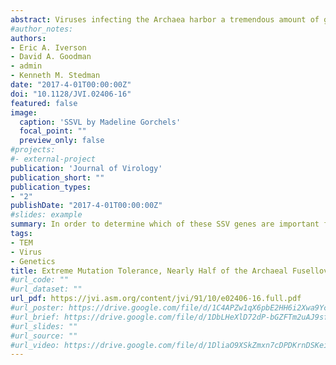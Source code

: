 ```yaml
---
abstract: Viruses infecting the Archaea harbor a tremendous amount of genetic diversity. This is especially true for the spindle-shaped viruses of the family Fuselloviridae, where >90% of the viral genes do not have detectable homologs in public databases. This significantly limits our ability to elucidate the role of viral proteins in the infection cycle. To address this, we have developed genetic techniques to study the well-characterized fusellovirus Sulfolobus spindle-shaped virus 1 (SSV1), which infects Sulfolobus solfataricus in volcanic hot springs at 80°C and pH 3. Here, we present a new comparative genome analysis and a thorough genetic analysis of SSV1 using both specific and random mutagenesis and thereby generate mutations in all open reading frames. We demonstrate that almost half of the SSV1 genes are not essential for infectivity, and the requirement for a particular gene correlates well with its degree of conservation within the Fuselloviridae. The major capsid gene vp1 is essential for SSV1 infectivity. However, the universally conserved minor capsid gene vp3 could be deleted without a loss in infectivity and results in virions with abnormal morphology.
#author_notes:
authors:
- Eric A. Iverson
- David A. Goodman
- admin
- Kenneth M. Stedman
date: "2017-4-01T00:00:00Z"
doi: "10.1128/JVI.02406-16"
featured: false
image:
  caption: 'SSVL by Madeline Gorchels'
  focal_point: ""
  preview_only: false
#projects:
#- external-project
publication: 'Journal of Virology'
publication_short: ""
publication_types:
- "2"
publishDate: "2017-4-01T00:00:00Z"
#slides: example
summary: In order to determine which of these SSV genes are important for function, we disrupted all of the putative genes in the prototypical fusellovirus, SSV1. Surprisingly, about half of the genes could be disrupted without destroying virus function. 
tags:
- TEM
- Virus
- Genetics
title: Extreme Mutation Tolerance, Nearly Half of the Archaeal Fusellovirus Sulfolobus Spindle-Shaped Virus 1 Genes Are Not Required for Virus Function, Including the Minor Capsid Protein Gene vp3
#url_code: ""
#url_dataset: ""
url_pdf: https://jvi.asm.org/content/jvi/91/10/e02406-16.full.pdf
#url_poster: https://drive.google.com/file/d/1C4APZw1qX6pbE2HH6i2Xwa9YceTCVCRf/view?usp=sharing
#url_brief: https://drive.google.com/file/d/1DbLHeXlD72dP-bGZFTm2uAJ9sfhaiLws/view?usp=sharing
#url_slides: ""
#url_source: ""
#url_video: https://drive.google.com/file/d/1DliaO9XSkZmxn7cDPDKrnDSKei-PV-EG/view?usp=sharing
---
```


